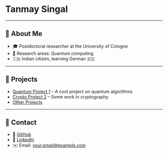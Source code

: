 # Tanmay Singal


---

## 🔹 About Me
- 🎓 Postdoctoral researcher at the University of Cologne  
- 🔬 Research areas: Quantum computing.
- 🇮🇳 Indian citizen, learning German 🇩🇪  

---

## 🔹 Projects
- [Quantum Project 1](https://github.com/yourusername/project1) – A cool project on quantum algorithms  
- [Crypto Project 2](https://github.com/yourusername/project2) – Some work in cryptography  
- [Other Projects](https://github.com/yourusername?tab=repositories)

---

## 🔹 Contact
- 📂 [GitHub](https://github.com/yourusername)  
- 💼 [LinkedIn](https://www.linkedin.com/in/yourusername)  
- ✉️ Email: your.email@example.com
